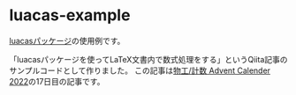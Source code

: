 # luacas-example

[luacasパッケージ](https://ctan.org/pkg/luacas)の使用例です。

「luacasパッケージを使ってLaTeX文書内で数式処理をする」というQiita記事のサンプルコードとして作りました。
この記事は[物工/計数 Advent Calender 2022](https://adventar.org/calendars/7701)の17日目の記事です。
